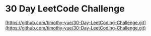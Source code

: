 # 30 Day LeetCode Challenge

[https://github.com/timothy-yue/30-Day-LeetCoding-Challenge.git](https://github.com/timothy-yue/30-Day-LeetCoding-Challenge.git)
